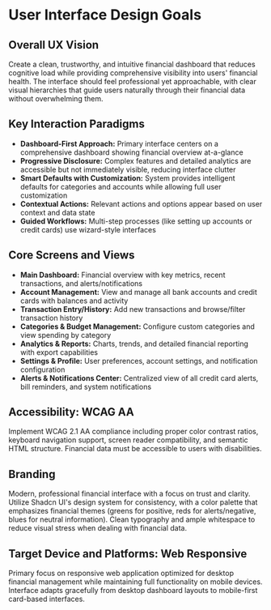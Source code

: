 # User Interface Design Goals

## Overall UX Vision
Create a clean, trustworthy, and intuitive financial dashboard that reduces cognitive load while providing comprehensive visibility into users' financial health. The interface should feel professional yet approachable, with clear visual hierarchies that guide users naturally through their financial data without overwhelming them.

## Key Interaction Paradigms
- **Dashboard-First Approach:** Primary interface centers on a comprehensive dashboard showing financial overview at-a-glance
- **Progressive Disclosure:** Complex features and detailed analytics are accessible but not immediately visible, reducing interface clutter
- **Smart Defaults with Customization:** System provides intelligent defaults for categories and accounts while allowing full user customization
- **Contextual Actions:** Relevant actions and options appear based on user context and data state
- **Guided Workflows:** Multi-step processes (like setting up accounts or credit cards) use wizard-style interfaces

## Core Screens and Views
- **Main Dashboard:** Financial overview with key metrics, recent transactions, and alerts/notifications
- **Account Management:** View and manage all bank accounts and credit cards with balances and activity
- **Transaction Entry/History:** Add new transactions and browse/filter transaction history
- **Categories & Budget Management:** Configure custom categories and view spending by category
- **Analytics & Reports:** Charts, trends, and detailed financial reporting with export capabilities
- **Settings & Profile:** User preferences, account settings, and notification configuration
- **Alerts & Notifications Center:** Centralized view of all credit card alerts, bill reminders, and system notifications

## Accessibility: WCAG AA
Implement WCAG 2.1 AA compliance including proper color contrast ratios, keyboard navigation support, screen reader compatibility, and semantic HTML structure. Financial data must be accessible to users with disabilities.

## Branding
Modern, professional financial interface with a focus on trust and clarity. Utilize Shadcn UI's design system for consistency, with a color palette that emphasizes financial themes (greens for positive, reds for alerts/negative, blues for neutral information). Clean typography and ample whitespace to reduce visual stress when dealing with financial data.

## Target Device and Platforms: Web Responsive
Primary focus on responsive web application optimized for desktop financial management while maintaining full functionality on mobile devices. Interface adapts gracefully from desktop dashboard layouts to mobile-first card-based interfaces.
